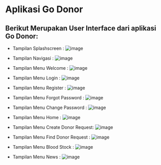 # Aplikasi Go Donor

## Berikut Merupakan User Interface dari aplikasi Go Donor:

* Tampilan Splashscreen :
![image](screenshot/splashscreen.jpg)

* Tampilan Navigasi :
![image](screenshot/navbar.jpg)

* Tampilan Menu Welcome :
![image](screenshot/menu_welcome.jpg)

* Tampilan Menu Login :
![image](screenshot/menu_login.jpg)

* Tampilan Menu Register :
![image](screenshot/menu_register.jpg)

* Tampilan Menu Forgot Password :
![image](screenshot/menu_forgot_pw.jpg)

* Tampilan Menu Change Password :
![image](screenshot/menu_change_pw.jpg)

* Tampilan Menu Home :
![image](screenshot/menu_home.jpg)

* Tampilan Menu Create Donor Request:
![image](screenshot/menu_create_donor_req.jpg)

* Tampilan Menu Find Donor Request :
![image](screenshot/menu_find_donor_req.jpg)

* Tampilan Menu Blood Stock :
![image](screenshot/menu_bloodstock.jpg)

* Tampilan Menu News :
![image](screenshot/menu_news.jpg)